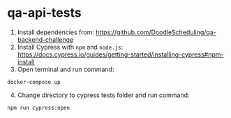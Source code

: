 # qa-api-tests

1. Install dependencies from: https://github.com/DoodleScheduling/qa-backend-challenge
2. Install Cypress with `npm` and `node.js`: https://docs.cypress.io/guides/getting-started/installing-cypress#npm-install
3. Open terminal and run command:
```
docker-compose up
```
4. Change directory to cypress tests folder and run command: 
```
npm run cypress:open
```
